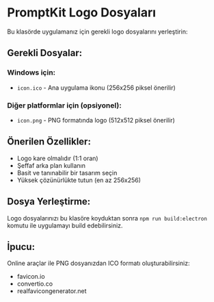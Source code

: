 # PromptKit Logo Dosyaları

Bu klasörde uygulamanız için gerekli logo dosyalarını yerleştirin:

## Gerekli Dosyalar:

### Windows için:
- `icon.ico` - Ana uygulama ikonu (256x256 piksel önerilir)

### Diğer platformlar için (opsiyonel):
- `icon.png` - PNG formatında logo (512x512 piksel önerilir)

## Önerilen Özellikler:
- Logo kare olmalıdır (1:1 oran)
- Şeffaf arka plan kullanın
- Basit ve tanınabilir bir tasarım seçin
- Yüksek çözünürlükte tutun (en az 256x256)

## Dosya Yerleştirme:
Logo dosyalarınızı bu klasöre koyduktan sonra `npm run build:electron` komutu ile uygulamayı build edebilirsiniz.

## İpucu:
Online araçlar ile PNG dosyanızdan ICO formatı oluşturabilirsiniz:
- favicon.io
- convertio.co
- realfavicongenerator.net
